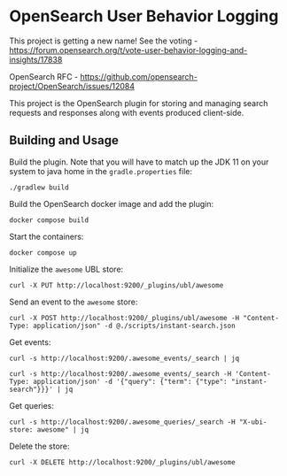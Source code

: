 # OpenSearch User Behavior Logging

This project is getting a new name! See the voting - https://forum.opensearch.org/t/vote-user-behavior-logging-and-insights/17838

OpenSearch RFC - https://github.com/opensearch-project/OpenSearch/issues/12084

This project is the OpenSearch plugin for storing and managing search requests and responses along with events produced client-side.

## Building and Usage

Build the plugin.  Note that you will have to match up the JDK 11 on your system to java home in the `gradle.properties` file:

`./gradlew build`

Build the OpenSearch docker image and add the plugin:

`docker compose build`

Start the containers:

`docker compose up`

Initialize the `awesome` UBL store:

```
curl -X PUT http://localhost:9200/_plugins/ubl/awesome
```

Send an event to the `awesome` store:

```
curl -X POST http://localhost:9200/_plugins/ubl/awesome -H "Content-Type: application/json" -d @./scripts/instant-search.json
```

Get events:

```
curl -s http://localhost:9200/.awesome_events/_search | jq
```

```
curl -s http://localhost:9200/.awesome_events/_search -H 'Content-Type: application/json' -d '{"query": {"term": {"type": "instant-search"}}}' | jq
```

Get queries:

```
curl -s http://localhost:9200/.awesome_queries/_search -H "X-ubi-store: awesome" | jq
```

Delete the store:

```
curl -X DELETE http://localhost:9200/_plugins/ubl/awesome
```